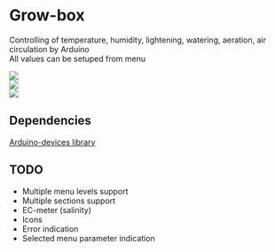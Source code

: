 # Grow-box
Controlling of temperature, humidity, lightening, watering, aeration, air circulation by Arduino\
All values can be setuped from menu

<img src="http://joxi.ru/DrlK1XkH461gWA.jpg" /><br />
<img src="http://joxi.ru/1A5LOB6CKxPj92.jpg" /><br />
<img src="http://joxi.ru/brRgk9bcQGblLm.jpg" /><br />

## Dependencies
[Arduino-devices library](https://github.com/el-fuego/Arduino-devices)

## TODO
- Multiple menu levels support
- Multiple sections support
- EC-meter (salinity)
- Icons
- Error indication
- Selected menu parameter indication
